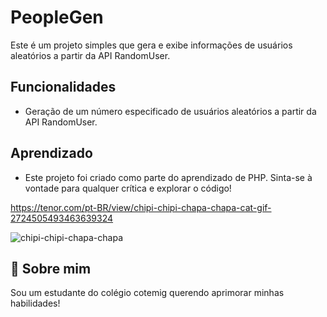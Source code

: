 ﻿# PeopleGen
Este é um projeto simples que gera e exibe informações de usuários aleatórios a partir da API RandomUser.

## Funcionalidades

- Geração de um número especificado de usuários aleatórios a partir da API RandomUser.

## Aprendizado

- Este projeto foi criado como parte do aprendizado de PHP. Sinta-se à vontade para qualquer crítica e explorar o código! 

https://tenor.com/pt-BR/view/chipi-chipi-chapa-chapa-cat-gif-2724505493463639324


![chipi-chipi-chapa-chapa](https://github.com/senamiguel/PeopleGen/assets/68573307/d9000909-b2d8-4270-b60f-15fb78a81cb4)


## 🚀 Sobre mim
Sou um estudante do colégio cotemig querendo aprimorar minhas habilidades!

